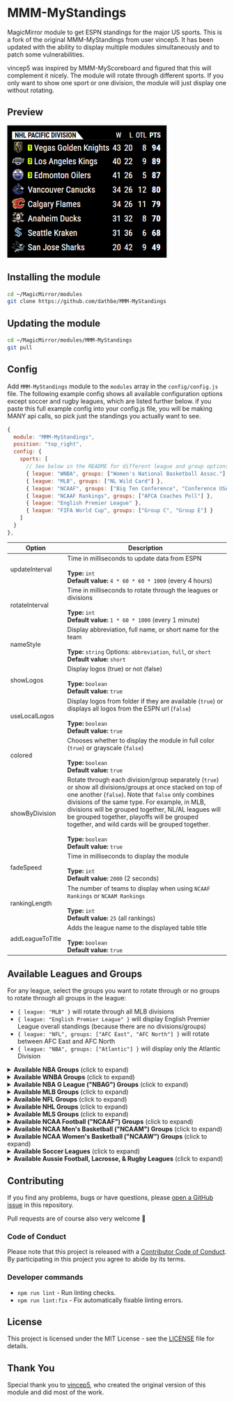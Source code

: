 # MMM-MyStandings

MagicMirror module to get ESPN standings for the major US sports.  This is a fork of the original MMM-MyStandings from user vincep5.  It has been updated with the ability to display multiple modules simultaneously and to patch some vulnerabilities.

vincep5 was inspired by MMM-MyScoreboard and figured that this will complement it nicely.
The module will rotate through different sports.  If you only want to show one sport or one division, the module will just display one without rotating.

## Preview

![screenshot](screenshot.png)

## Installing the module

```bash
cd ~/MagicMirror/modules
git clone https://github.com/dathbe/MMM-MyStandings
```

## Updating the module

```bash
cd ~/MagicMirror/modules/MMM-MyStandings
git pull
```

## Config

Add `MMM-MyStandings` module to the `modules` array in the `config/config.js` file.
The following example config shows all available configuration options except soccer and rugby leagues, which are listed further below.  if you paste this full example config into your config.js file, you will be making MANY api calls, so pick just the standings you actually want to see.

```javascript
{
  module: "MMM-MyStandings",
  position: "top_right",
  config: {
    sports: [
      // See below in the README for different league and group options 
      { league: "WNBA", groups: ["Women's National Basketball Assoc."] },
      { league: "MLB", groups: ["NL Wild Card"] },
      { league: "NCAAF", groups: ["Big Ten Conference", "Conference USA"] },
      { league: "NCAAF Rankings", groups: ["AFCA Coaches Poll"] },
      { league: "English Premier League" },
      { league: "FIFA World Cup", groups: ["Group C", "Group E"] }
    ]
  }
},
```

| Option | Description
| ------- |  -------
| updateInterval | Time in milliseconds to update data from ESPN<br><br>**Type:** `int` <br> **Default value:** `4 * 60 * 60 * 1000` (every 4 hours)
| rotateInterval | Time in milliseconds to rotate through the leagues or divisions<br><br>**Type:** `int` <br> **Default value:** `1 * 60 * 1000` (every 1 minute)
| nameStyle | Display abbreviation, full name, or short name for the team<br><br>**Type:** `string` Options: `abbreviation`, `full`, or `short`<br> **Default value:** `short`
| showLogos | Display logos (true) or not (false)<br><br>**Type:** `boolean` <br> **Default value:** `true`
| useLocalLogos | Display logos from folder if they are available (`true`) or displays all logos from the ESPN url (`false`)<br><br>**Type:** `boolean` <br> **Default value:** `true`
| colored | Chooses whether to display the module in full color (`true`) or grayscale (`false`)<br><br>**Type:** `boolean` <br> **Default value:** `true`
| showByDivision | Rotate through each division/group separately (`true`) or show all divisions/groups at once stacked on top of one another (`false`).  Note that `false` only combines divisions of the same type.  For example, in MLB, divisions will be grouped together, NL/AL leagues will be grouped together, playoffs will be grouped together, and wild cards will be grouped together.<br><br>**Type:** `boolean` <br> **Default value:** `true`
| fadeSpeed | Time in milliseconds to display the module<br><br>**Type:** `int` <br> **Default value:** `2000` (2 seconds)
| rankingLength | The number of teams to display when using `NCAAF Rankings` or `NCAAM Rankings`<br><br>**Type:** `int` <br> **Default value:** `25` (all rankings)
| addLeagueToTitle | Adds the league name to the displayed table title<br><br>**Type:** `boolean` <br> **Default value:** `true`

## Available Leagues and Groups

For any league, select the groups you want to rotate through or no groups to rotate through all groups in the league:

- `{ league: "MLB" }` will rotate through all MLB divisions
- `{ league: "English Premier League" }` will display English Premier League overall standings (because there are no divisions/groups)
- `{ league: "NFL", groups: ["AFC East", "AFC North"] }` will rotate between AFC East and AFC North
- `{ league: "NBA", groups: ["Atlantic"] }` will display only the Atlantic Division

<details>
  <summary><b>Available NBA Groups</b> (click to expand)</summary>

### Divisions
- `Atlantic`
- `Central`
- `Southeast`
- `Northwest`
- `Pacific`
- `Southwest`

### Conferences
- `Western Conference`
- `Eastern Conference`

### Overall
- `National Basketball Association`
    
</details>

<details>
  <summary><b>Available WNBA Groups</b> (click to expand)</summary>

### Conferences
- `Eastern Conference`
- `Western Conference`

### Overall
- `Women's National Basketball Assoc.`
    
</details>

<details>
  <summary><b>Available NBA G League ("NBAG") Groups</b> (click to expand)</summary>

### Conferences
- `Eastern Conference`
- `Western Conference`

### Overall
- `NBA Development League`
    
</details>

<details>
  <summary><b>Available MLB Groups</b> (click to expand)</summary>

### Divisions
- `American League East`
- `American League Central`
- `American League West`
- `National League East`
- `National League Central`
- `National League West`

### Leagues                    
- `American League`
- `National League`

### Overall
- `Major League Baseball`

### Playoffs
- `AL Playoffs` - will remove teams from standings when eliminated
- `NL Playoffs` - will remove teams from standings when eliminated
- `AL Wild Card` - will remove teams from standings when eliminated
- `NL Wild Card` - will remove teams from standings when eliminated
    
</details>

<details>
  <summary><b>Available NFL Groups</b> (click to expand)</summary>

### Divisions
- `AFC East`
- `AFC North`
- `AFC South`
- `AFC West`
- `NFC East`
- `NFC North`
- `NFC South`
- `NFC West`

### Conferences
- `American Football Conference`
- `National Football Conference`

### Overall
- `National Football League`

### Playoffs
- `AFC Playoffs` - will remove teams from standings when eliminated 
- `NFC Playoffs` - will remove teams from standings when eliminated
    
</details>

<details>
  <summary><b>Available NHL Groups</b> (click to expand)</summary>

### Divisions
- `Atlantic Division`
- `Metropolitan Division`
- `Central Division`
- `Pacific Division`

### Conferences
- `Western Conference`
- `Eastern Conference`

### Overall
`National Hockey League`

### Playoffs
- `West Playoffs` - will remove teams from standings when eliminated
- `East Playoffs` - will remove teams from standings when eliminated
- `West Wild Card` - will remove teams from standings when eliminated
- `East Wild Card` - will remove teams from standings when eliminated
    
</details>

<details>
  <summary><b>Available MLS Groups</b> (click to expand)</summary>

### Conferences
- `Eastern Conference`
- `Western Conference`
    
</details>

<details>
  <summary><b>Available NCAA Football ("NCAAF") Groups</b> (click to expand)</summary>

### Conferences
- `American Athletic Conference`
- `Atlantic Coast Conference`
- `Big 12 Conference`
- `Big Ten Conference`
- `Conference USA`
- `FBS Independents`
- `Mid-American Conference`
- `Mountain West Conference`
- `Pac-12 Conference`
- `Southeastern Conference`
- `Sun Belt - East`
- `Sun Belt - West`

### Rankings
**Use the league `NCAAF Rankings`**
- `AP Top 25`
- `AFCA Coaches Poll`
- `FCS Coaches Poll`
- `AFCA Division II Coaches Poll`
- `AFCA Division III Coaches Poll`
    
</details>

<details>
  <summary><b>Available NCAA Men's Basketball ("NCAAM") Groups</b> (click to expand)</summary>

### Conferences
- `America East Conference`
- `American Athletic Conference`
- `Atlantic 10 Conference`
- `Atlantic Coast Conference`
- `ASUN Conference`
- `Big 12 Conference`
- `Big East Conference`
- `Big Sky Conference`
- `Big South Conference`
- `Big Ten Conference`
- `Big West Conference`
- `Colonial Athletic Association`
- `Conference USA`
- `Horizon League`
- `Ivy League`
- `Metro Atlantic Athletic Conference`
- `Mid-American Conference`
- `Mid-Eastern Athletic Conference`
- `Missouri Valley Conference`
- `Mountain West Conference`
- `Northeast Conference`
- `Ohio Valley Conference`
- `Patriot League`
- `Southeastern Conference`
- `Southern Conference`
- `Southland Conference`
- `Southwestern Athletic Conference`
- `Summit League`
- `Sun Belt Conference`
- `West Coast Conference`
- `Western Athletic Conference`

### Rankings
**Use the league `NCAAM Rankings`**
- `AP Top 25`
- `Coaches Poll`
    
</details>

<details>
  <summary><b>Available NCAA Women's Basketball ("NCAAW") Groups</b> (click to expand)</summary>

### Conferences
- `ASUN Conference`
- `America East Conference`
- `American Athletic Conference`
- `Atlantic 10 Conference`
- `Atlantic Coast Conference`
- `Big 12 Conference`
- `Big East Conference`
- `Big Sky Conference`
- `Big South Conference`
- `Big Ten Conference`
- `Big West Conference`
- `Colonial Athletic Association`
- `Conference USA`
- `Horizon League`
- `Ivy League`
- `Metro Atlantic Athletic Conference`
- `Mid-American Conference`
- `Mid-Eastern Athletic Conference`
- `Missouri Valley Conference`
- `Mountain West Conference`
- `Northeast Conference`
- `Ohio Valley Conference`
- `Patriot League`
- `Southeastern Conference`
- `Southern Conference`
- `Southland Conference`
- `Southwestern Athletic Conference`
- `Summit League`
- `Sun Belt Conference`
- `West Coast Conference`
- `Western Athletic Conference`

### Rankings
**Use the league `NCAAW Rankings`**
- `AP Top 25`
- `Coaches Poll`
    
</details>

<details>
  <summary><b>Available Soccer Leagues</b> (click to expand)</summary>

**These are LEAGUES, not GROUPS**

For any soccer league that does not have any groups, you should list only the league (e.g., `{ league: "English Premier League" }`).  If the soccer league does have groups, listing just the league will rotate through all groups (e.g., `{ league: "FIFA World Cup" }`).  Or you can list the groups you would like to display.

### International Soccer

- `AFC Champions League Two`
- `AFC Asian Cup Qualifiers`
- `ASEAN Championship`
- `Africa Cup of Nations`
- `Africa Cup of Nations Qualifying`
- `African Nations Championship`
- `Copa América`
- `FIFA Club World Cup`
- `FIFA Confederations Cup`
- `Men's Olympic Soccer Tournament`
- `Women's Olympic Soccer Tournament`
- `FIFA Women's World Cup`
- `FIFA World Cup`
- `FIFA World Cup Qualifying - AFC`
- `FIFA World Cup Qualifying - CAF`
- `FIFA World Cup Qualifying - Concacaf`
- `FIFA World Cup Qualifying - CONMEBOL`
- `FIFA World Cup Qualifying - OFC`
- `FIFA World Cup Qualifying - UEFA`
- `FIFA Under-17 World Cup`
- `FIFA Under-20 World Cup`
- `UEFA Champions League`
- `UEFA Conference League`
- `UEFA Europa League`
- `UEFA European Championship`
- `UEFA European Championship Qualifying`
- `UEFA European Under-19 Championship`
- `UEFA European Under-21 Championship`
- `UEFA Nations League`
- `SAFF Championship`
- `UEFA Women's European Championship`

### UK/Ireland Soccer

- `English League Championship`
- `English EFL Trophy`
- `English League One`
- `English League Two`
- `English National League`
- `English Premier League`
- `Irish Premier Division`
- `Northern Irish Premiership`
- `Scottish League Cup`
- `Scottish Championship`
- `Scottish League One`
- `Scottish League Two`
- `Scottish Premiership`
- `Welsh Premier League`

### European Soccer

- `Austrian Bundesliga`
- `Belgian Pro League`
- `Danish Superliga`
- `Spanish LALIGA`
- `Spanish LALIGA 2`
- `French Ligue 1`
- `French Ligue 2`
- `German 2. Bundesliga`
- `German Bundesliga`
- `Greek Super League`
- `Israeli Premier League`
- `Italian Serie A`
- `Italian Serie B`
- `Maltese Premier League`
- `Dutch Keuken Kampioen Divisie`
- `Dutch Eredivisie`
- `Norwegian Eliteserien`
- `Portuguese Primeira Liga`
- `Romanian Liga 1`
- `Russian Premier League`
- `Swiss Super League`
- `Swedish Allsvenskan`
- `Turkish Super Lig`

### South American Soccer

- `Copa Argentina`
- `Argentine Nacional B`
- `Argentine Primera B`
- `Argentine Primera C`
- `Argentine Primera D`
- `Argentine Liga Profesional de Fútbol`
- `Bolivian Liga Profesional`
- `Brazilian Campeonato Carioca`
- `Brazilian Campeonato Gaucho`
- `Brazilian Campeonato Mineiro`
- `Brazilian Campeonato Paulista`
- `Brazilian Serie A`
- `Brazilian Serie B`
- `Brazilian Serie C`
- `Chilean Primera División`
- `Colombian Primera A`
- `Colombian Primera B`
- `CONMEBOL Libertadores`
- `CONMEBOL Sudamericana`
- `LigaPro Ecuador`
- `Paraguayan Primera División`
- `Peruvian Liga 1`
- `Liga UAF Uruguaya`
- `Venezuelan Primera División`

### North American Soccer

- `Concacaf Gold Cup`
- `Concacaf Nations League`
- `Concacaf Nations League Qualifying`
- `Concacaf W Championship`
- `Costa Rican Primera Division`
- `Guatemalan Liga Nacional`
- `Honduran Liga Nacional`
- `Jamaican Premier League`
- `Mexican Liga de Expansión MX`
- `Mexican Copa MX`
- `Mexican Liga BBVA MX`
- `Salvadoran Primera Division`
- `NCAA Men's Soccer`
- `NCAA Women's Soccer`
- `MLS`
- `North American Soccer League`
- `NWSL`
- `U.S. Open Cup`
- `USL Championship`

### Asian Soccer

- `AFC Champions League Elite`
- `Australian A-League Men`
- `Chinese Super League`
- `Indonesian Liga 1`
- `Indian I-League`
- `Indian Super League`
- `Japanese J.League`
- `Malaysian Super League`
- `Singaporean Premier League`
- `Thai League 1`

### African Soccer

- `CAF Champions League`
- `CAF Confederation Cup`
- `Ghanaian Premier League`
- `Kenyan Premier League`
- `Nigerian Professional League`
- `South African First Division`
- `South African Premier Division`
- `Ugandan Premier League`
- `Zambian Super League`
- `Zimbabwean Premier Soccer League`

</details>

<details>
  <summary><b>Available Aussie Football, Lacrosse, & Rugby Leagues</b> (click to expand)</summary>

**These are LEAGUES, not GROUPS**

### Australian Rules Football
- `AFL` - Australian Football League

### Lacrosse
- `PLL` - Premier Lacrosse League
- `NLL` - National Lacrosse League

### Rugby
- `Premiership Rugby`
- `Rugby World Cup`
- `Six Nations Rugby`
- `The Rugby Championship`
- `European Rugby Champions Cup`
- `United Rugby Championship`
- `Super Rugby Pacific`
- `Olympic Men's 7s Rugby`
- `Olympic Women's Rugby Sevens`
- `International Test Match Rugby`
- `URBA Top 12 Rugby`
- `Mitre 10 Cup Rugby`
    
</details>

## Contributing

If you find any problems, bugs or have questions, please [open a GitHub issue](https://github.com/dathbe/MMM-MyStandings/issues) in this repository.

Pull requests are of course also very welcome 🙂

### Code of Conduct

Please note that this project is released with a [Contributor Code of Conduct](CODE_OF_CONDUCT.md). By participating in this project you agree to abide by its terms.

### Developer commands

- `npm run lint` - Run linting checks.
- `npm run lint:fix` - Fix automatically fixable linting errors.

## License

This project is licensed under the MIT License - see the [LICENSE](LICENSE.md) file for details.

## Thank You

Special thank you to [vincep5](https://github.com/vincep5/), who created the original version of this module and did most of the work.
